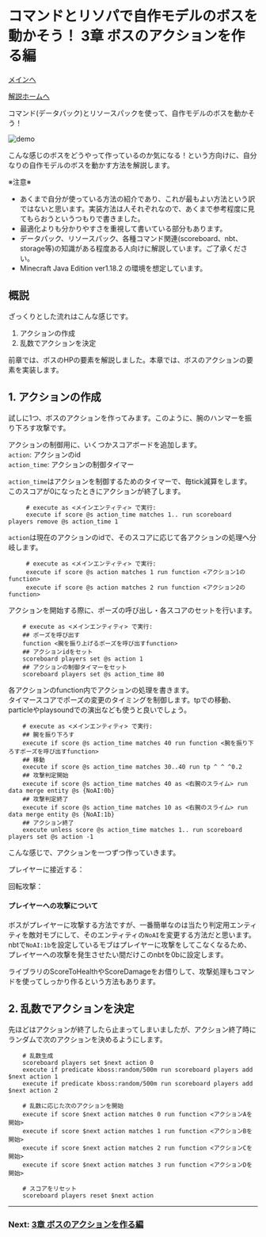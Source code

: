 # コマンドとリソパで自作モデルのボスを動かそう！  3章 ボスのアクションを作る編

[メインへ](https://github.com/Keeema-1/CustomModelEntity)

[解説ホームへ](https://github.com/Keeema-1/CustomModelEntity/blob/main/lectures/home.md)

コマンド(データパック)とリソースパックを使って、自作モデルのボスを動かそう！  

![demo](https://github.com/Keeema-1/CustomModelEntity/blob/main/materials/1.gif)

こんな感じのボスをどうやって作っているのか気になる！という方向けに、自分なりの自作モデルのボスを動かす方法を解説します。  

※注意※  
 - あくまで自分が使っている方法の紹介であり、これが最もよい方法という訳ではないと思います。実装方法は人それぞれなので、あくまで参考程度に見てもらおうというつもりで書きました。  
 - 最適化よりも分かりやすさを重視して書いている部分もあります。  
 - データパック、リソースパック、各種コマンド関連(scoreboard、nbt、storage等)の知識がある程度ある人向けに解説しています。ご了承ください。  
 - Minecraft Java Edition ver1.18.2 の環境を想定しています。

## 概説

ざっくりとした流れはこんな感じです。

1. アクションの作成
2. 乱数でアクションを決定

前章では、ボスのHPの要素を解説しました。本章では、ボスのアクションの要素を実装します。

## 1. アクションの作成

試しに1つ、ボスのアクションを作ってみます。このように、腕のハンマーを振り下ろす攻撃です。

アクションの制御用に、いくつかスコアボードを追加します。  
`action`: アクションのid  
`action_time`: アクションの制御タイマー  

`action_time`はアクションを制御するためのタイマーで、毎tick減算をします。このスコアが0になったときにアクションが終了します。

         # execute as <メインエンティティ> で実行:
         execute if score @s action_time matches 1.. run scoreboard players remove @s action_time 1

`action`は現在のアクションのidで、そのスコアに応じて各アクションの処理へ分岐します。

         # execute as <メインエンティティ> で実行:
         execute if score @s action matches 1 run function <アクション1のfunction>
         execute if score @s action matches 2 run function <アクション2のfunction>

アクションを開始する際に、ポーズの呼び出し・各スコアのセットを行います。

        # execute as <メインエンティティ> で実行:
        ## ポーズを呼び出す
        function <腕を振り上げるポーズを呼び出すfunction>
        ## アクションidをセット
        scoreboard players set @s action 1
        ## アクションの制御タイマーをセット
        scoreboard players set @s action_time 80

各アクションのfunction内でアクションの処理を書きます。  
タイマースコアでポーズの変更のタイミングを制御します。tpでの移動、particleやplaysoundでの演出なども使うと良いでしょう。

        # execute as <メインエンティティ> で実行:
        ## 腕を振り下ろす
        execute if score @s action_time matches 40 run function <腕を振り下ろすポーズを呼び出すfunction>
        ## 移動
        execute if score @s action_time matches 30..40 run tp ^ ^ ^0.2
        ## 攻撃判定開始
        execute if score @s action_time matches 40 as <右腕のスライム> run data merge entity @s {NoAI:0b}
        ## 攻撃判定終了
        execute if score @s action_time matches 10 as <右腕のスライム> run data merge entity @s {NoAI:1b}
        ## アクション終了
        execute unless score @s action_time matches 1.. run scoreboard players set @s action -1

こんな感じで、アクションを一つずつ作っていきます。

プレイヤーに接近する：

回転攻撃：


#### プレイヤーへの攻撃について

ボスがプレイヤーに攻撃する方法ですが、一番簡単なのは当たり判定用エンティティを敵対モブにして、そのエンティティの`NoAI`を変更する方法だと思います。  
nbtで`NoAI:1b`を設定しているモブはプレイヤーに攻撃をしてこなくなるため、プレイヤーへの攻撃を発生させたい間だけこのnbtを0bに設定します。  

ライブラリのScoreToHealthやScoreDamageをお借りして、攻撃処理もコマンドを使ってしっかり作るという方法もあります。  

## 2. 乱数でアクションを決定

先ほどはアクションが終了したら止まってしまいましたが、アクション終了時にランダムで次のアクションを決めるようにします。

        # 乱数生成
        scoreboard players set $next action 0        
        execute if predicate kboss:random/500m run scoreboard players add $next action 1
        execute if predicate kboss:random/500m run scoreboard players add $next action 2
        
        # 乱数に応じた次のアクションを開始
        execute if score $next action matches 0 run function <アクションAを開始>
        execute if score $next action matches 1 run function <アクションBを開始>
        execute if score $next action matches 2 run function <アクションCを開始>
        execute if score $next action matches 3 run function <アクションDを開始>
        
        # スコアをリセット
        scoreboard players reset $next action

___
### Next: [3章 ボスのアクションを作る編](https://github.com/Keeema-1/CustomModelEntity/blob/main/lectures/lec3.md)


